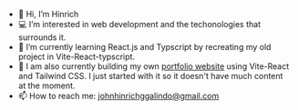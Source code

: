 <!-- - 👋 Hi, I’m Hinrich
- 💻 I’m interested in web development and the techonologies that surrounds it.
- 🌱 I’m currently learning advanced React.js and Typscript. 
- 🧱 I am currently building my own portfolio website using Vite-React and Tailwind CSS. 
- 🥊 I am also practicing by recreating my old project in Vite-React-typscript.
- ⚒  I am currently building my own portfolio website using react.
- 💞️ I’m looking to collaborate on any webdev stuff as long as I think I can contribute.
- 📫 How to reach me: johnhinrichggalindo@gmail.com -->

- 👋 Hi, I’m Hinrich
- 💻 I’m interested in web development and the techonologies that surrounds it.
- 🌱 I’m currently learning React.js and Typscript by recreating my old project in Vite-React-typscript.
- 🧱 I am also currently building my own [portfolio website](https://hinrich.netlify.app) using Vite-React and Tailwind CSS. I just started with it so it doesn't have much content at the moment. 
- 📫 How to reach me: johnhinrichggalindo@gmail.com


<!---
Amaterasu10/Amaterasu10 is a ✨ special ✨ repository because its `README.md` (this file) appears on your GitHub profile.
You can click the Preview link to take a look at your changes.
--->
